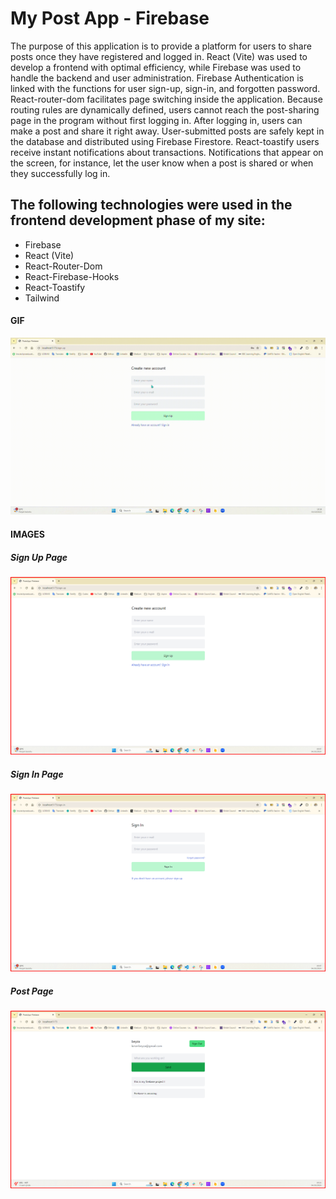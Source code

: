 <h1>My Post App - Firebase</h1>

The purpose of this application is to provide a platform for users to share posts once they have registered and logged in. React (Vite) was used to develop a frontend with optimal efficiency, while Firebase was used to handle the backend and user administration. Firebase Authentication is linked with the functions for user sign-up, sign-in, and forgotten password. React-router-dom facilitates page switching inside the application. Because routing rules are dynamically defined, users cannot reach the post-sharing page in the program without first logging in. After logging in, users can make a post and share it right away. User-submitted posts are safely kept in the database and distributed using Firebase Firestore. React-toastify users receive instant notifications about transactions. Notifications that appear on the screen, for instance, let the user know when a post is shared or when they successfully log in.

<h2> The following technologies were used in the frontend development phase of my site: </h2>

- Firebase
- React (Vite)
- React-Router-Dom
- React-Firebase-Hooks
- React-Toastify
- Tailwind

<h4>GIF</h5>

![](/public/postsapp-firebase.gif)

<h4>IMAGES</h4>

<h5>Sign Up Page</h5>

![](/public/sign-up.png)

<h5>Sign In Page</h5>

![](/public/sign-in.png)

<h5>Post Page</h5>

![](/public/postpage.png)

